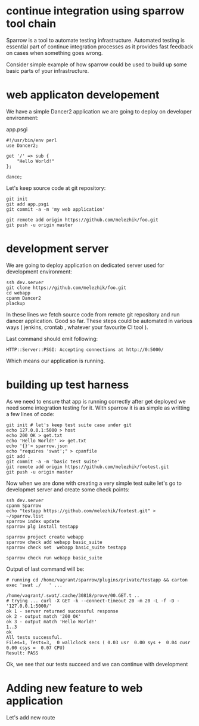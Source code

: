 # continue integration using sparrow tool chain

Sparrow is a tool to automate testing infrastructure. Automated testing
is essential part of continue integration processes as it provides fast feedback
on cases when something goes wrong.


Consider simple example of how sparrow could be used to build up some basic parts
of your infrastructure.

# web applicaton developement 

We have a simple Dancer2 application we are going to deploy on developer environment:


app.psgi

    #!/usr/bin/env perl
    use Dancer2;

    get '/' => sub {
        "Hello World!"
    };

    dance;


Let's keep source code at git repository:


    git init
    git add app.psgi
    git commit -a -m 'my web application'

    git remote add origin https://github.com/melezhik/foo.git
    git push -u origin master

# development server

We are going to deploy application on dedicated server used for development environment:

    ssh dev.server
    git clone https://github.com/melezhik/foo.git
    cd webapp
    cpanm Dancer2
    plackup


In these lines we fetch source code from remote git repository and run dancer application. Good so far.
These steps could be automated in various ways ( jenkins, crontab , whatever your favourite CI tool ).

Last command should emit following:

    HTTP::Server::PSGI: Accepting connections at http://0:5000/

Which means our application is running.


# building up test harness 

As we need to ensure that app is running correctly after get deployed we need some integration testing for it.
With sparrow it is as simple as writting a few lines of code:

    git init # let's keep test suite case under git
    echo 127.0.0.1:5000 > host
    echo 200 OK > get.txt
    echo 'Hello World!' >> get.txt
    echo '{}'> sparrow.json
    echo "requires 'swat';" > cpanfile
    git add .
    git commit -a -m 'basic test suite'
    git remote add origin https://github.com/melezhik/footest.git
    git push -u origin master 


Now when we are done with creating a very simple test suite let's go to developmet server and create some check points:

    ssh dev.server
    cpanm Sparrow
    echo "testapp https://github.com/melezhik/footest.git" > ~/sparrow.list      
    sparrow index update
    sparrow plg install testapp

    sparrow project create webapp
    sparrow check add webapp basic_suite
    sparrow check set  webapp basic_suite testapp
    
    sparrow check run webapp basic_suite

Output of last command will be:

    # running cd /home/vagrant/sparrow/plugins/private/testapp && carton exec 'swat ./   ' ...
    
    /home/vagrant/.swat/.cache/30818/prove/00.GET.t ..
    # trying ... curl -X GET -k --connect-timeout 20 -m 20 -L -f -D - '127.0.0.1:5000/'
    ok 1 - server returned successful response
    ok 2 - output match '200 OK'
    ok 3 - output match 'Hello World!'
    1..3
    ok
    All tests successful.
    Files=1, Tests=3,  0 wallclock secs ( 0.03 usr  0.00 sys +  0.04 cusr  0.00 csys =  0.07 CPU)
    Result: PASS
    

Ok, we see that our tests succeed and we can continue with development


# Adding new feature to web application

Let's add new route 

